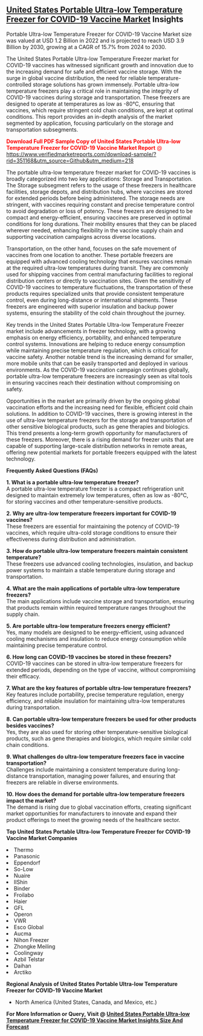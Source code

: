 <h2><a href="https://www.verifiedmarketreports.com/download-sample/?rid=351168&amp;utm_source=Github&amp;utm_medium=218" target="_blank">United States Portable Ultra-low Temperature Freezer for COVID-19 Vaccine Market</a> Insights</h2><p>Portable Ultra-low Temperature Freezer for COVID-19 Vaccine Market size was valued at USD 1.2 Billion in 2022 and is projected to reach USD 3.9 Billion by 2030, growing at a CAGR of 15.7% from 2024 to 2030.</p><p> <p>The United States Portable Ultra-low Temperature Freezer market for COVID-19 vaccines has witnessed significant growth and innovation due to the increasing demand for safe and efficient vaccine storage. With the surge in global vaccine distribution, the need for reliable temperature-controlled storage solutions has grown immensely. Portable ultra-low temperature freezers play a critical role in maintaining the integrity of COVID-19 vaccines during storage and transportation. These freezers are designed to operate at temperatures as low as -80°C, ensuring that vaccines, which require stringent cold chain conditions, are kept at optimal conditions. This report provides an in-depth analysis of the market segmented by application, focusing particularly on the storage and transportation subsegments. <p><span class=""><span style="color: #ff0000;"><strong>Download Full PDF Sample Copy of United States Portable Ultra-low Temperature Freezer for COVID-19 Vaccine Market Report</strong> @ </span><a href="https://www.verifiedmarketreports.com/download-sample/?rid=351168&amp;utm_source=Github&amp;utm_medium=218" target="_blank">https://www.verifiedmarketreports.com/download-sample/?rid=351168&amp;utm_source=Github&amp;utm_medium=218</a></span></p> <p>The portable ultra-low temperature freezer market for COVID-19 vaccines is broadly categorized into two key applications: Storage and Transportation. The Storage subsegment refers to the usage of these freezers in healthcare facilities, storage depots, and distribution hubs, where vaccines are stored for extended periods before being administered. The storage needs are stringent, with vaccines requiring constant and precise temperature control to avoid degradation or loss of potency. These freezers are designed to be compact and energy-efficient, ensuring vaccines are preserved in optimal conditions for long durations. Their mobility ensures that they can be placed wherever needed, enhancing flexibility in the vaccine supply chain and supporting vaccination campaigns across diverse locations. <p>Transportation, on the other hand, focuses on the safe movement of vaccines from one location to another. These portable freezers are equipped with advanced cooling technology that ensures vaccines remain at the required ultra-low temperatures during transit. They are commonly used for shipping vaccines from central manufacturing facilities to regional distribution centers or directly to vaccination sites. Given the sensitivity of COVID-19 vaccines to temperature fluctuations, the transportation of these products requires specialized units that provide consistent temperature control, even during long-distance or international shipments. These freezers are engineered with superior insulation and backup power systems, ensuring the stability of the cold chain throughout the journey. <p>Key trends in the United States Portable Ultra-low Temperature Freezer market include advancements in freezer technology, with a growing emphasis on energy efficiency, portability, and enhanced temperature control systems. Innovations are helping to reduce energy consumption while maintaining precise temperature regulation, which is critical for vaccine safety. Another notable trend is the increasing demand for smaller, more mobile units that can be easily transported and deployed in various environments. As the COVID-19 vaccination campaign continues globally, portable ultra-low temperature freezers are increasingly seen as vital tools in ensuring vaccines reach their destination without compromising on safety. <p>Opportunities in the market are primarily driven by the ongoing global vaccination efforts and the increasing need for flexible, efficient cold chain solutions. In addition to COVID-19 vaccines, there is growing interest in the use of ultra-low temperature freezers for the storage and transportation of other sensitive biological products, such as gene therapies and biologics. This trend presents a long-term growth opportunity for manufacturers of these freezers. Moreover, there is a rising demand for freezer units that are capable of supporting large-scale distribution networks in remote areas, offering new potential markets for portable freezers equipped with the latest technology. <p><strong>Frequently Asked Questions (FAQs)</strong></p> <p><strong>1. What is a portable ultra-low temperature freezer?</strong><br>A portable ultra-low temperature freezer is a compact refrigeration unit designed to maintain extremely low temperatures, often as low as -80°C, for storing vaccines and other temperature-sensitive products.</p> <p><strong>2. Why are ultra-low temperature freezers important for COVID-19 vaccines?</strong><br>These freezers are essential for maintaining the potency of COVID-19 vaccines, which require ultra-cold storage conditions to ensure their effectiveness during distribution and administration.</p> <p><strong>3. How do portable ultra-low temperature freezers maintain consistent temperature?</strong><br>These freezers use advanced cooling technologies, insulation, and backup power systems to maintain a stable temperature during storage and transportation.</p> <p><strong>4. What are the main applications of portable ultra-low temperature freezers?</strong><br>The main applications include vaccine storage and transportation, ensuring that products remain within required temperature ranges throughout the supply chain.</p> <p><strong>5. Are portable ultra-low temperature freezers energy efficient?</strong><br>Yes, many models are designed to be energy-efficient, using advanced cooling mechanisms and insulation to reduce energy consumption while maintaining precise temperature control.</p> <p><strong>6. How long can COVID-19 vaccines be stored in these freezers?</strong><br>COVID-19 vaccines can be stored in ultra-low temperature freezers for extended periods, depending on the type of vaccine, without compromising their efficacy.</p> <p><strong>7. What are the key features of portable ultra-low temperature freezers?</strong><br>Key features include portability, precise temperature regulation, energy efficiency, and reliable insulation for maintaining ultra-low temperatures during transportation.</p> <p><strong>8. Can portable ultra-low temperature freezers be used for other products besides vaccines?</strong><br>Yes, they are also used for storing other temperature-sensitive biological products, such as gene therapies and biologics, which require similar cold chain conditions.</p> <p><strong>9. What challenges do ultra-low temperature freezers face in vaccine transportation?</strong><br>Challenges include maintaining a consistent temperature during long-distance transportation, managing power failures, and ensuring that freezers are reliable in diverse environments.</p> <p><strong>10. How does the demand for portable ultra-low temperature freezers impact the market?</strong><br>The demand is rising due to global vaccination efforts, creating significant market opportunities for manufacturers to innovate and expand their product offerings to meet the growing needs of the healthcare sector.</p> </p><p><strong>Top United States Portable Ultra-low Temperature Freezer for COVID-19 Vaccine Market Companies</strong></p><div data-test-id=""><p><li>Thermo</li><li> Panasonic</li><li> Eppendorf</li><li> So-Low</li><li> Nuaire</li><li> IlShin</li><li> Binder</li><li> Froilabo</li><li> Haier</li><li> GFL</li><li> Operon</li><li> VWR</li><li> Esco Global</li><li> Aucma</li><li> Nihon Freezer</li><li> Zhongke Meiling</li><li> Coolingway</li><li> Azbil Telstar</li><li> Daihan</li><li> Arctiko</li></p><div><strong>Regional Analysis of&nbsp;United States Portable Ultra-low Temperature Freezer for COVID-19 Vaccine Market</strong></div><ul><li dir="ltr"><p dir="ltr">North America&nbsp;(United States, Canada, and Mexico, etc.)</p></li></ul><p><strong>For More Information or Query, Visit @&nbsp;</strong><strong><a href="https://www.verifiedmarketreports.com/product/portable-ultra-low-temperature-freezer-for-covid-19-vaccine-market/?utm_source=Github&amp;utm_medium=218" target="_blank">United States Portable Ultra-low Temperature Freezer for COVID-19 Vaccine Market Insights Size And Forecast</a></strong></p></div>
